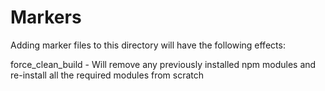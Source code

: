 Markers
===========

Adding marker files to this directory will have the following effects:

force_clean_build - Will remove any previously installed npm modules and
re-install all the required modules from scratch
